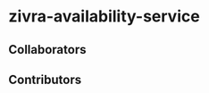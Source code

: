 # zivra-availability-service

## Collaborators

<!-- readme: collaborators -start -->
<!-- readme: collaborators -end -->

## Contributors

<!-- readme: contributors -start -->
<!-- readme: contributors -end -->

